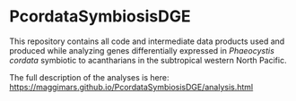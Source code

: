 # PcordataSymbiosisDGE

This repository contains all code and intermediate data products used and produced while analyzing genes differentially expressed in *Phaeocystis cordata* symbiotic to acantharians in the subtropical western North Pacific. 

The full description of the analyses is here: https://maggimars.github.io/PcordataSymbiosisDGE/analysis.html
